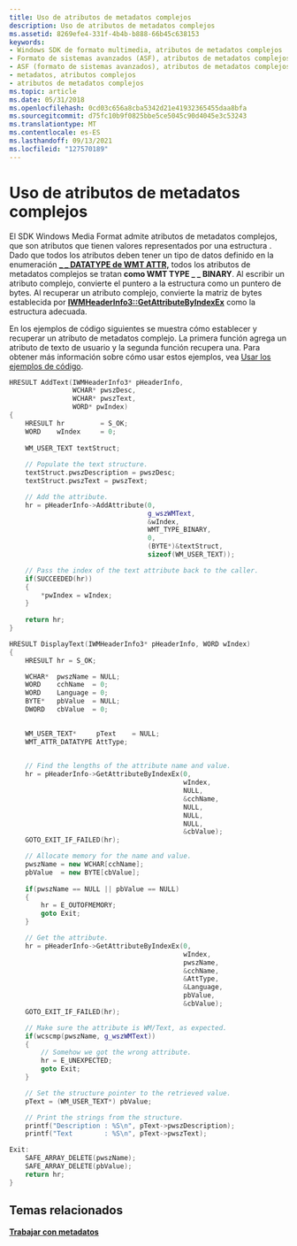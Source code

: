 ```yaml
---
title: Uso de atributos de metadatos complejos
description: Uso de atributos de metadatos complejos
ms.assetid: 8269efe4-331f-4b4b-b888-66b45c638153
keywords:
- Windows SDK de formato multimedia, atributos de metadatos complejos
- Formato de sistemas avanzados (ASF), atributos de metadatos complejos
- ASF (formato de sistemas avanzados), atributos de metadatos complejos
- metadatos, atributos complejos
- atributos de metadatos complejos
ms.topic: article
ms.date: 05/31/2018
ms.openlocfilehash: 0cd03c656a8cba5342d21e41932365455daa8bfa
ms.sourcegitcommit: d75fc10b9f0825bbe5ce5045c90d4045e3c53243
ms.translationtype: MT
ms.contentlocale: es-ES
ms.lasthandoff: 09/13/2021
ms.locfileid: "127570189"
---
```

# <a name="using-complex-metadata-attributes"></a>Uso de atributos de metadatos complejos

El SDK Windows Media Format admite atributos de metadatos complejos, que son atributos que tienen valores representados por una estructura . Dado que todos los atributos deben tener un tipo de datos definido en la enumeración [**\_ \_ DATATYPE de WMT ATTR,**](/previous-versions/windows/desktop/api/Wmsdkidl/ne-wmsdkidl-wmt_attr_datatype) todos los atributos de metadatos complejos se tratan **como WMT TYPE \_ \_ BINARY**. Al escribir un atributo complejo, convierte el puntero a la estructura como un puntero de bytes. Al recuperar un atributo complejo, convierte la matriz de bytes establecida por [**IWMHeaderInfo3::GetAttributeByIndexEx**](/previous-versions/windows/desktop/api/Wmsdkidl/nf-wmsdkidl-iwmheaderinfo3-getattributebyindexex) como la estructura adecuada.

En los ejemplos de código siguientes se muestra cómo establecer y recuperar un atributo de metadatos complejo. La primera función agrega un atributo de texto de usuario y la segunda función recupera una. Para obtener más información sobre cómo usar estos ejemplos, vea [Usar los ejemplos de código](using-the-code-examples.md).


```C++
HRESULT AddText(IWMHeaderInfo3* pHeaderInfo, 
                WCHAR* pwszDesc, 
                WCHAR* pwszText, 
                WORD* pwIndex)
{
    HRESULT hr         = S_OK;
    WORD    wIndex     = 0;
    
    WM_USER_TEXT textStruct;
    
    // Populate the text structure.
    textStruct.pwszDescription = pwszDesc;
    textStruct.pwszText = pwszText;

    // Add the attribute.
    hr = pHeaderInfo->AddAttribute(0, 
                                   g_wszWMText, 
                                   &wIndex, 
                                   WMT_TYPE_BINARY, 
                                   0, 
                                   (BYTE*)&textStruct, 
                                   sizeof(WM_USER_TEXT));

    // Pass the index of the text attribute back to the caller.
    if(SUCCEEDED(hr))
    {
        *pwIndex = wIndex;
    }
    
    return hr;
}

HRESULT DisplayText(IWMHeaderInfo3* pHeaderInfo, WORD wIndex)
{
    HRESULT hr = S_OK;

    WCHAR*  pwszName = NULL;
    WORD    cchName  = 0;
    WORD    Language = 0;
    BYTE*   pbValue  = NULL;
    DWORD   cbValue  = 0;
    

    WM_USER_TEXT*     pText    = NULL;
    WMT_ATTR_DATATYPE AttType;

    
    // Find the lengths of the attribute name and value.
    hr = pHeaderInfo->GetAttributeByIndexEx(0, 
                                            wIndex, 
                                            NULL, 
                                            &cchName, 
                                            NULL, 
                                            NULL, 
                                            NULL, 
                                            &cbValue);
    GOTO_EXIT_IF_FAILED(hr);

    // Allocate memory for the name and value.
    pwszName = new WCHAR[cchName];
    pbValue  = new BYTE[cbValue];
    
    if(pwszName == NULL || pbValue == NULL)
    {
        hr = E_OUTOFMEMORY;
        goto Exit;
    }

    // Get the attribute.
    hr = pHeaderInfo->GetAttributeByIndexEx(0, 
                                            wIndex, 
                                            pwszName, 
                                            &cchName, 
                                            &AttType, 
                                            &Language, 
                                            pbValue, 
                                            &cbValue);
    GOTO_EXIT_IF_FAILED(hr);

    // Make sure the attribute is WM/Text, as expected.
    if(wcscmp(pwszName, g_wszWMText))
    {
        // Somehow we got the wrong attribute.
        hr = E_UNEXPECTED;
        goto Exit;
    }

    // Set the structure pointer to the retrieved value.
    pText = (WM_USER_TEXT*) pbValue;

    // Print the strings from the structure.
    printf("Description : %S\n", pText->pwszDescription);
    printf("Text        : %S\n", pText->pwszText);

Exit:
    SAFE_ARRAY_DELETE(pwszName);
    SAFE_ARRAY_DELETE(pbValue);
    return hr;
}

```



## <a name="related-topics"></a>Temas relacionados

<dl> <dt>

[**Trabajar con metadatos**](working-with-metadata.md)
</dt> </dl>

 

 




